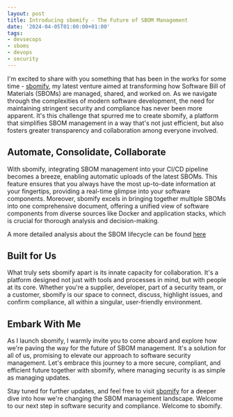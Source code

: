 ```yaml
---
layout: post
title: Introducing sbomify - The Future of SBOM Management
date: '2024-04-05T01:00:00+01:00'
tags:
- devsecops
- sboms
- devops
- security
---
```


I'm excited to share with you something that has been in the works for some time - [sbomify](https://sbomify.com), my latest venture aimed at transforming how Software Bill of Materials (SBOMs) are managed, shared, and worked on. As we navigate through the complexities of modern software development, the need for maintaining stringent security and compliance has never been more apparent. It's this challenge that spurred me to create sbomify, a platform that simplifies SBOM management in a way that's not just efficient, but also fosters greater transparency and collaboration among everyone involved.

## Automate, Consolidate, Collaborate

With sbomify, integrating SBOM management into your CI/CD pipeline becomes a breeze, enabling automatic uploads of the latest SBOMs. This feature ensures that you always have the most up-to-date information at your fingertips, providing a real-time glimpse into your software components. Moreover, sbomify excels in bringing together multiple SBOMs into one comprehensive document, offering a unified view of software components from diverse sources like Docker and application stacks, which is crucial for thorough analysis and decision-making.

A more detailed analysis about the SBOM lifecycle can be found [here](https://sbomify.com/features/generate-collaborate-analyze/)

## Built for Us

What truly sets sbomify apart is its innate capacity for collaboration. It's a platform designed not just with tools and processes in mind, but with people at its core. Whether you're a supplier, developer, part of a security team, or a customer, sbomify is our space to connect, discuss, highlight issues, and confirm compliance, all within a singular, user-friendly environment.

## Embark With Me

As I launch sbomify, I warmly invite you to come aboard and explore how we're paving the way for the future of SBOM management. It's a solution for all of us, promising to elevate our approach to software security management. Let's embrace this journey to a more secure, compliant, and efficient future together with sbomify, where managing security is as simple as managing updates.

Stay tuned for further updates, and feel free to visit [sbomify](https://sbomify.com) for a deeper dive into how we're changing the SBOM management landscape. Welcome to our next step in software security and compliance. Welcome to sbomify.
